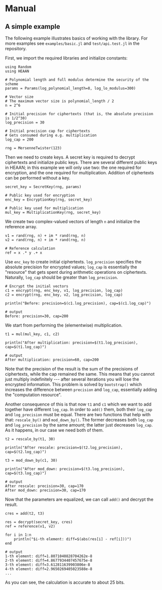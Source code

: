 # Manual

## A simple example

The following example illustrates basics of working with the library.
For more examples see `examples/basic.jl` and `test/api.test.jl` in the repository.

First, we import the required libraries and initialize constants:

```@jldoctest example
using Random
using HEAAN

# Polynomial length and full modulus determine the security of the scheme
params = Params(log_polynomial_length=8, log_lo_modulus=300)

# Vector size
# The maximum vector size is polynomial_length / 2
n = 2^6

# Initial precision for ciphertexts (that is, the absolute precision is 1/2^30)
log_precision = 30

# Initial precision cap for ciphertexts
# Gets consumed during e.g. multiplication
log_cap = 200

rng = MersenneTwister(123)
```

Then we need to create keys. A secret key is required to decrypt ciphertexts and initialize public keys.
There are several different public keys in HEAAN; in this example we will only use two: the one required for encryption, and the one required for multiplication.
Addition of ciphertexts can be performed without a key.

```@jldoctest example
secret_key = SecretKey(rng, params)

# Public key used for encryption
enc_key = EncryptionKey(rng, secret_key)

# Public key used for multiplication
mul_key = MultiplicationKey(rng, secret_key)
```

We create two complex-valued vectors of length `n` and initialize the reference array.

```@jldoctest example
v1 = rand(rng, n) + im * rand(rng, n)
v2 = rand(rng, n) + im * rand(rng, n)

# Reference calculation
ref = x .* y .+ x
```

Use `enc_key` to create initial ciphertexts.
`log_precision` specifies the absolute precision for encrypted values; `log_cap` is essentially the "resource" that gets spent during arithmetic operations on ciphertexts.
Naturally, `log_cap` should be greater than `log_precision`.

```@jldoctest example
# Encrypt the initial vectors
c1 = encrypt(rng, enc_key, v1, log_precision, log_cap)
c2 = encrypt(rng, enc_key, v2, log_precision, log_cap)

println("Before: precision=$(c1.log_precision), cap=$(c1.log_cap)")

# output
Before: precision=30, cap=200
```

We start from performing the (elementwise) multiplication.

```@jldoctest example
t1 = mul(mul_key, c1, c2)

println("After multiplication: precision=$(t1.log_precision), cap=$(t1.log_cap)")

# output
After multiplication: precision=60, cap=200
```

Note that the precision of the result is the sum of the precisions of ciphertexts, while the cap remained the same.
This means that you cannot just multiply indefinitely --- after several iterations you will lose the encrypted information.
This problem is solved by `bootstrap()` which increases the difference between `precision` and `log_cap`, essentially adding the "computation resource".

Another consequence of this is that now `t1` and `c1` which we want to add together have different `log_cap`.
In order to `add()` them, both their `log_cap` and `log_precision` must be equal.
There are two functions that help with that: `rescale_by()` and `mod_down_by()`.
The former decreases both `log_cap` and `log_precision` by the same amount; the latter just decreases `log_cap`.
As it happens, in our case we need both of them.

```@jldoctest example
t2 = rescale_by(t1, 30)

println("After rescale: precision=$(t2.log_precision), cap=$(t2.log_cap)")

t3 = mod_down_by(c1, 30)

println("After mod_down: precision=$(t3.log_precision), cap=$(t3.log_cap)")

# output
After rescale: precision=30, cap=170
After mod_down: precision=30, cap=170
```

Now that the parameters are equalized, we can call `add()` and decrypt the result.

```@jldoctest example
cres = add(t2, t3)

res = decrypt(secret_key, cres)
ref = reference(v1, v2)

for i in 1:n
    println("$i-th element: diff=$(abs(res[i] - ref[i]))")
end

# output
1-th element: diff=1.8071040828704262e-8
2-th element: diff=4.8677934407457675e-8
3-th element: diff=3.612811639903806e-8
4-th element: diff=2.9650269405023588e-8
...
```

As you can see, the calculation is accurate to about 25 bits.
